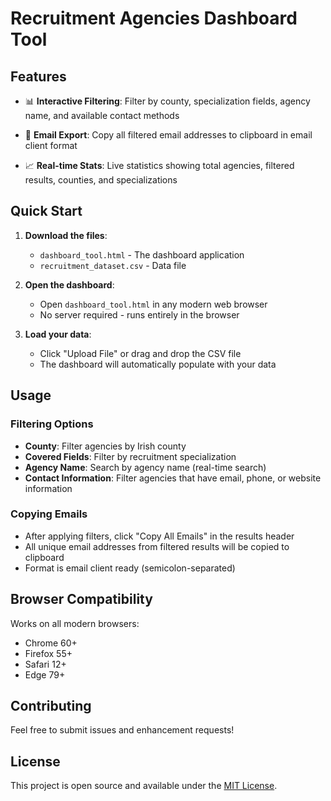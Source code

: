 # Recruitment Agencies Dashboard Tool

## Features

- 📊 **Interactive Filtering**: Filter by county, specialization fields, agency name, and available contact methods
- 📧 **Email Export**: Copy all filtered email addresses to clipboard in email client format

- 📈 **Real-time Stats**: Live statistics showing total agencies, filtered results, counties, and specializations

## Quick Start

1. **Download the files**:
   - `dashboard_tool.html` - The dashboard application
   - `recruitment_dataset.csv` - Data file

2. **Open the dashboard**:
   - Open `dashboard_tool.html` in any modern web browser
   - No server required - runs entirely in the browser

3. **Load your data**:
   - Click "Upload File" or drag and drop the CSV file
   - The dashboard will automatically populate with your data

## Usage


### Filtering Options
- **County**: Filter agencies by Irish county
- **Covered Fields**: Filter by recruitment specialization
- **Agency Name**: Search by agency name (real-time search)
- **Contact Information**: Filter agencies that have email, phone, or website information

### Copying Emails
- After applying filters, click "Copy All Emails" in the results header
- All unique email addresses from filtered results will be copied to clipboard
- Format is email client ready (semicolon-separated)



## Browser Compatibility

Works on all modern browsers:
- Chrome 60+
- Firefox 55+
- Safari 12+
- Edge 79+



## Contributing

Feel free to submit issues and enhancement requests!

## License


This project is open source and available under the [MIT License](LICENSE).
